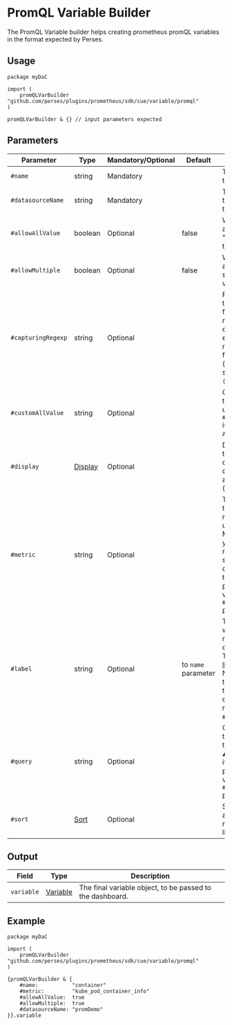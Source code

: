 # PromQL Variable Builder

The PromQL Variable builder helps creating prometheus promQL variables in the format expected by Perses.

## Usage

```cue
package myDaC

import (
	promQLVarBuilder "github.com/perses/plugins/prometheus/sdk/cue/variable/promql"
)

promQLVarBuilder & {} // input parameters expected
```

## Parameters

| Parameter          | Type                                                                             | Mandatory/Optional | Default             | Description                                                                                                                                                                          |
|--------------------|----------------------------------------------------------------------------------|--------------------|---------------------|--------------------------------------------------------------------------------------------------------------------------------------------------------------------------------------|
| `#name`            | string                                                                           | Mandatory          |                     | The name of this variable.                                                                                                                                                           |
| `#datasourceName`  | string                                                                           | Mandatory          |                     | The name of the datasource to query.                                                                                                                                                 |
| `#allowAllValue`   | boolean                                                                          | Optional           | false               | Whether to append the "All" value to the list.                                                                                                                                       |
| `#allowMultiple`   | boolean                                                                          | Optional           | false               | Whether to allow multi-selection of values.                                                                                                                                          |
| `#capturingRegexp` | string                                                                           | Optional           |                     | Regexp used to catch and filter the results of the query. If empty, then nothing is filtered (equivalent of setting it to `(.*)`).                                                   |
| `#customAllValue`  | string                                                                           | Optional           |                     | Custom value that will be used if `#allowAllValue` is true and if `All` is selected.                                                                                                 |
| `#display`         | [Display](https://perses.dev/perses/docs/api/variable/#display-specification)    | Optional           |                     | Display object to tune the display name, description and visibility (show/hide).                                                                                                     |
| `#metric`          | string                                                                           | Optional           |                     | The name of the source metric to be used. ⚠️ Mandatory if you want to rely on the standard query pattern, thus didn't provide a value to the `#query` parameter.                     |
| `#label`           | string                                                                           | Optional           | to `name` parameter | The label from which to retrieve the list of values. ⚠️ The [filter library](../filter.md) does NOT rely on this parameter to build the corresponding matcher, only `#name` is used. |
| `#query`           | string                                                                           | Optional           |                     | Custom query to be used for this variable. ⚠️ Mandatory if you didn't provide a value to the `#metric` parameter.                                                                    |
| `#sort`            | [Sort](https://perses.dev/perses/docs/api/variable/#list-variable-specification) | Optional           |                     | Sort method to apply when rendering the list of values.                                                                                                                              |

## Output

| Field      | Type                                                                            | Description                                               |
|------------|---------------------------------------------------------------------------------|-----------------------------------------------------------|
| `variable` | [Variable](https://perses.dev/perses/docs/api/variable/#variable-specification) | The final variable object, to be passed to the dashboard. |

## Example

```cue
package myDaC

import (
	promQLVarBuilder "github.com/perses/plugins/prometheus/sdk/cue/variable/promql"
)

{promQLVarBuilder & {
	#name:           "container"
	#metric:         "kube_pod_container_info"
	#allowAllValue:  true
	#allowMultiple:  true
	#datasourceName: "promDemo"
}}.variable
```
